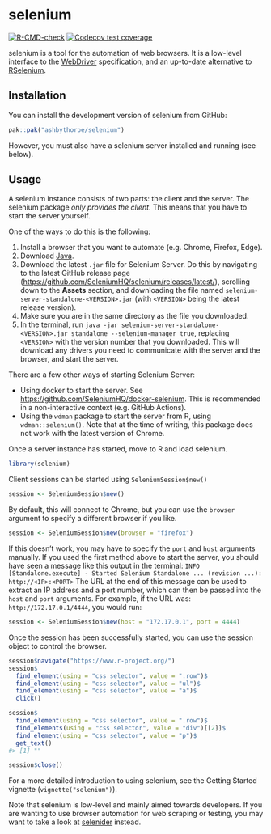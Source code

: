 
<!-- README.md is generated from README.Rmd. Please edit that file -->

# selenium

<!-- badges: start -->

[![R-CMD-check](https://github.com/ashbythorpe/selenium-r/actions/workflows/R-CMD-check.yaml/badge.svg)](https://github.com/ashbythorpe/selenium-r/actions/workflows/R-CMD-check.yaml)
[![Codecov test
coverage](https://codecov.io/gh/ashbythorpe/selenium-r/branch/main/graph/badge.svg)](https://app.codecov.io/gh/ashbythorpe/selenium-r?branch=main)
<!-- badges: end -->

selenium is a tool for the automation of web browsers. It is a low-level
interface to the [WebDriver](https://w3c.github.io/webdriver/)
specification, and an up-to-date alternative to
[RSelenium](https://github.com/ropensci/RSelenium).

## Installation

You can install the development version of selenium from GitHub:

``` r
pak::pak("ashbythorpe/selenium")
```

However, you must also have a selenium server installed and running (see
below).

## Usage

A selenium instance consists of two parts: the client and the server.
The selenium package *only provides the client*. This means that you
have to start the server yourself.

One of the ways to do this is the following:

1.  Install a browser that you want to automate (e.g. Chrome, Firefox,
    Edge).
2.  Download [Java](https://www.java.com/).
3.  Download the latest `.jar` file for Selenium Server. Do this by
    navigating to the latest GitHub release page
    (<https://github.com/SeleniumHQ/selenium/releases/latest/>),
    scrolling down to the **Assets** section, and downloading the file
    named `selenium-server-standalone-<VERSION>.jar` (with `<VERSION>`
    being the latest release version).
4.  Make sure you are in the same directory as the file you downloaded.
5.  In the terminal, run
    `java -jar selenium-server-standalone-<VERSION>.jar standalone --selenium-manager true`,
    replacing `<VERSION>` with the version number that you downloaded.
    This will download any drivers you need to communicate with the
    server and the browser, and start the server.

There are a few other ways of starting Selenium Server:

- Using docker to start the server. See
  <https://github.com/SeleniumHQ/docker-selenium>. This is recommended
  in a non-interactive context (e.g. GitHub Actions).
- Using the `wdman` package to start the server from R, using
  `wdman::selenium()`. Note that at the time of writing, this package
  does not work with the latest version of Chrome.

Once a server instance has started, move to R and load selenium.

``` r
library(selenium)
```

Client sessions can be started using `SeleniumSession$new()`

``` r
session <- SeleniumSession$new()
```

By default, this will connect to Chrome, but you can use the `browser`
argument to specify a different browser if you like.

``` r
session <- SeleniumSession$new(browser = "firefox")
```

If this doesn’t work, you may have to specify the `port` and `host`
arguments manually. If you used the first method above to start the
server, you should have seen a message like this output in the terminal:
`INFO [Standalone.execute] - Started Selenium Standalone ... (revision ...): http://<IP>:<PORT>`
The URL at the end of this message can be used to extract an IP address
and a port number, which can then be passed into the `host` and `port`
arguments. For example, if the URL was: `http://172.17.0.1/4444`, you
would run:

``` r
session <- SeleniumSession$new(host = "172.17.0.1", port = 4444)
```

Once the session has been successfully started, you can use the session
object to control the browser.

``` r
session$navigate("https://www.r-project.org/")
session$
  find_element(using = "css selector", value = ".row")$
  find_element(using = "css selector", value = "ul")$
  find_element(using = "css selector", value = "a")$
  click()

session$
  find_element(using = "css selector", value = ".row")$
  find_elements(using = "css selector", value = "div")[[2]]$
  find_element(using = "css selector", value = "p")$
  get_text()
#> [1] ""

session$close()
```

For a more detailed introduction to using selenium, see the Getting
Started vignette (`vignette("selenium")`).
<!-- TODO: Make this vignette --->

Note that selenium is low-level and mainly aimed towards developers. If
you are wanting to use browser automation for web scraping or testing,
you may want to take a look at
[selenider](https://github.com/ashbythorpe/selenider) instead.
